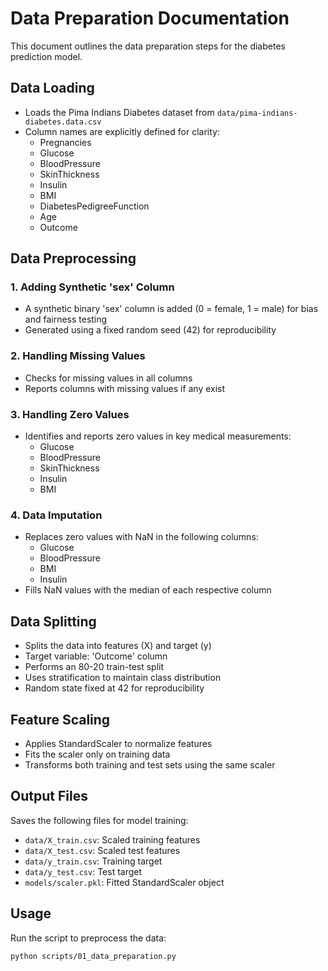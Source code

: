 # Data Preparation Documentation

This document outlines the data preparation steps for the diabetes prediction model.

## Data Loading
- Loads the Pima Indians Diabetes dataset from `data/pima-indians-diabetes.data.csv`
- Column names are explicitly defined for clarity:
  - Pregnancies
  - Glucose
  - BloodPressure
  - SkinThickness
  - Insulin
  - BMI
  - DiabetesPedigreeFunction
  - Age
  - Outcome

## Data Preprocessing

### 1. Adding Synthetic 'sex' Column
- A synthetic binary 'sex' column is added (0 = female, 1 = male) for bias and fairness testing
- Generated using a fixed random seed (42) for reproducibility

### 2. Handling Missing Values
- Checks for missing values in all columns
- Reports columns with missing values if any exist

### 3. Handling Zero Values
- Identifies and reports zero values in key medical measurements:
  - Glucose
  - BloodPressure
  - SkinThickness
  - Insulin
  - BMI

### 4. Data Imputation
- Replaces zero values with NaN in the following columns:
  - Glucose
  - BloodPressure
  - BMI
  - Insulin
- Fills NaN values with the median of each respective column

## Data Splitting
- Splits the data into features (X) and target (y)
- Target variable: 'Outcome' column
- Performs an 80-20 train-test split
- Uses stratification to maintain class distribution
- Random state fixed at 42 for reproducibility

## Feature Scaling
- Applies StandardScaler to normalize features
- Fits the scaler only on training data
- Transforms both training and test sets using the same scaler

## Output Files
Saves the following files for model training:
- `data/X_train.csv`: Scaled training features
- `data/X_test.csv`: Scaled test features
- `data/y_train.csv`: Training target
- `data/y_test.csv`: Test target
- `models/scaler.pkl`: Fitted StandardScaler object

## Usage
Run the script to preprocess the data:
```bash
python scripts/01_data_preparation.py